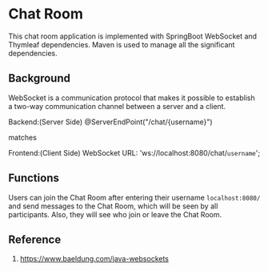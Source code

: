 # Chat Room
This chat room application is implemented with SpringBoot WebSocket and Thymleaf dependencies. Maven is used to manage all the significant dependencies.

## Background
WebSocket is a communication protocol that makes it possible to establish a two-way communication channel between a server and a client.

Backend:(Server Side)
@ServerEndPoint("/chat/{username}")

matches 

Frontend:(Client Side)
WebSocket URL: 'ws://localhost:8080/chat/`username`';

## Functions 
Users can join the Chat Room after entering their username `localhost:8080/` and send messages to the Chat Room, which will be seen by all participants. Also, they will see who join or leave the Chat Room. 

## Reference 
1. https://www.baeldung.com/java-websockets



